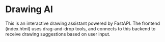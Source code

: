 # Drawing AI

This is an interactive drawing assistant powered by FastAPI. 
The frontend (index.html) uses drag-and-drop tools, and connects to this backend to receive drawing suggestions based on user input.
